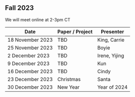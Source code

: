 ## Fall 2023

We will meet online at 2-3pm CT 

|Date | Paper / Project | Presenter|
|-|-|-|
18 November 2023 | TBD| King, Carrie|
25 November 2023 | TBD | Boyie |
2 December 2023 | TBD | Irene, Yijing|
9 December 2023 | TBD | Kun |
16 December 2023 | TBD | Cindy |
23 December 2023 | Christmas | Santa|
30 December 2023 | New Year | Year of 2024|